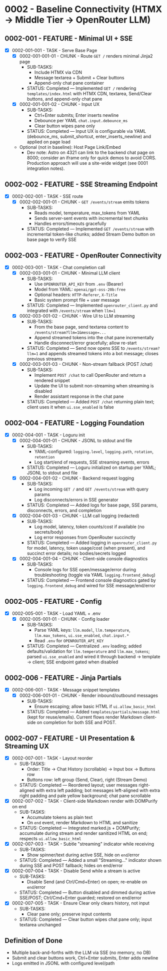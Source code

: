 # 0002 - Baseline Connectivity (HTMX → Middle Tier → OpenRouter LLM)

## 0002-001 - FEATURE - Minimal UI + SSE
- [x] 0002-001-001 - TASK - Serve Base Page
  - [x] 0002-001-001-01 - CHUNK - Route `GET /` renders minimal Jinja2 page
    - SUB-TASKS:
      - Include HTMX via CDN
      - Message textarea + Submit + Clear buttons
      - Append-only chat pane container
    - STATUS: Completed — Implemented `GET /` rendering `templates/index.html` with HTMX CDN, textarea, Send/Clear buttons, and append-only chat pane
  - [x] 0002-001-001-02 - CHUNK - Input UX
    - SUB-TASKS:
      - Ctrl+Enter submits; Enter inserts newline
      - Debounce per YAML `chat.input.debounce_ms`
      - Clear button wipes pane only
    - STATUS: Completed — Input UX is configurable via YAML (debounce_ms, submit_shortcut, enter_inserts_newline) and applied on page load
  - Optional (not in baseline): Host Page Link/Embed
    - Dev note: Astro on 4321 can link to the backend chat page on 8000; consider an iframe only for quick demos to avoid CORS. Production approach will use a site-wide widget (see 0001 integration notes).

## 0002-002 - FEATURE - SSE Streaming Endpoint
- [x] 0002-002-001 - TASK - SSE route
  - [x] 0002-002-001-01 - CHUNK - `GET /events/stream` emits tokens
    - SUB-TASKS:
      - Reads model, temperature, max_tokens from YAML
      - Sends server-sent events with incremental text chunks
      - Handles errors/timeouts gracefully
    - STATUS: Completed — Implemented `GET /events/stream` with incremental token-like chunks; added Stream Demo button on base page to verify SSE

## 0002-003 - FEATURE - OpenRouter Connectivity
- [x] 0002-003-001 - TASK - Chat completion call
  - [x] 0002-003-001-01 - CHUNK - Minimal LLM client
    - SUB-TASKS:
      - Use `OPENROUTER_API_KEY` from `.env` (Bearer)
      - Model from YAML: `openai/gpt-oss-20b:free`
      - Optional headers: `HTTP-Referer`, `X-Title`
      - Basic system prompt file + user message
    - STATUS: Completed — Implemented `openrouter_client.py` and integrated with `/events/stream` when `llm=1`
  - [x] 0002-003-001-02 - CHUNK - Wire UI to LLM streaming
    - SUB-TASKS:
      - From the base page, send textarea content to `/events/stream?llm=1&message=...`
      - Append streamed tokens into the chat pane incrementally
      - Handle disconnect/error gracefully; allow re-start
    - STATUS: Completed — Send now opens SSE to `/events/stream?llm=1` and appends streamed tokens into a bot message; closes previous streams
  - [x] 0002-003-001-03 - CHUNK - Non-stream fallback (POST /chat)
    - SUB-TASKS:
      - Implement `POST /chat` to call OpenRouter and return a rendered snippet
      - Update the UI to submit non-streaming when streaming is disabled
      - Render assistant response in the chat pane
    - STATUS: Completed — Added `POST /chat` returning plain text; client uses it when `ui.sse_enabled` is false

## 0002-004 - FEATURE - Logging Foundation
- [x] 0002-004-001 - TASK - Loguru init
  - [x] 0002-004-001-01 - CHUNK - JSONL to stdout and file
    - SUB-TASKS:
      - YAML-configured: `logging.level`, `logging.path`, `rotation`, `retention`
      - Log start/end of requests, SSE streaming events, errors
    - STATUS: Completed — Loguru initialized on startup per YAML; JSONL to stdout and file
  - [x] 0002-004-001-02 - CHUNK - Backend request logging
    - SUB-TASKS:
      - Log incoming `GET /` and `GET /events/stream` with query params
      - Log disconnects/errors in SSE generator
    - STATUS: Completed — Added logs for base page, SSE params, disconnects, errors, and completion
  - [x] 0002-004-001-03 - CHUNK - LLM call logging (redacted)
    - SUB-TASKS:
      - Log model, latency, token counts/cost if available (no secrets/body)
      - Log error responses from OpenRouter succinctly
    - STATUS: Completed — Added logging in `openrouter_client.py` for model, latency, token usage/cost (when present), and succinct error details; no bodies/secrets logged
  - [x] 0002-004-001-04 - CHUNK - Client-side console diagnostics
    - SUB-TASKS:
      - Console logs for SSE open/message/error during troubleshooting (toggle via YAML `logging.frontend_debug`)
    - STATUS: Completed — Frontend console diagnostics gated by `logging.frontend_debug` and wired for SSE message/end/error

## 0002-005 - FEATURE - Config
- [x] 0002-005-001 - TASK - Load YAML + .env
  - [x] 0002-005-001-01 - CHUNK - Config loader
    - SUB-TASKS:
      - Parse YAML keys: `llm.model`, `llm.temperature`, `llm.max_tokens`, `ui.sse_enabled`, `chat.input.*`
      - Read `.env` for `OPENROUTER_API_KEY`
    - STATUS: Completed — Centralized `.env` loading; added defaults/validation for `llm.temperature` and `llm.max_tokens`; parsed `ui.sse_enabled` and wired it through backend → template → client; SSE endpoint gated when disabled

## 0002-006 - FEATURE - Jinja Partials
- [x] 0002-006-001 - TASK - Message snippet templates
  - [x] 0002-006-001-01 - CHUNK - Render inbound/outbound messages
    - SUB-TASKS:
      - Ensure escaping; allow basic HTML if `ui.allow_basic_html`
    - STATUS: Completed — Added `templates/partials/message.html` (kept for reuse/emails). Current flows render Markdown client-side on completion for both SSE and POST.

## 0002-007 - FEATURE - UI Presentation & Streaming UX
- [x] 0002-007-001 - TASK - Layout reorder
  - SUB-TASKS:
    - Order: Title → Chat History (scrollable) → Input box → Buttons row
    - Buttons row: left group (Send, Clear), right (Stream Demo)
  - STATUS: Completed — Reordered layout; user messages right-aligned with extra left padding; bot messages left-aligned with extra right padding and pale yellow background; chat pane scrollable
- [x] 0002-007-002 - TASK - Client-side Markdown render with DOMPurify on end
  - SUB-TASKS:
    - Accumulate tokens as plain text
    - On `end` event, render Markdown to HTML and sanitize
  - STATUS: Completed — Integrated marked.js + DOMPurify; accumulate during stream and render sanitized HTML on end; respects `ui.allow_basic_html`
- [x] 0002-007-003 - TASK - Subtle "streaming" indicator while receiving
  - SUB-TASKS:
    - Show spinner/text during active SSE, hide on `end`/error
  - STATUS: Completed — Added a small "Streaming…" indicator shown during SSE and POST fallback; hides on end/error
- [x] 0002-007-004 - TASK - Disable Send while a stream is active
  - SUB-TASKS:
    - Disable Send (and Ctrl/Cmd+Enter) on open; re-enable on `end`/error
  - STATUS: Completed — Button disabled and dimmed during active SSE/POST; Ctrl/Cmd+Enter guarded; restored on end/error
- [x] 0002-007-005 - TASK - Ensure Clear only clears history, not input
  - SUB-TASKS:
    - Clear pane only; preserve input contents
  - STATUS: Completed — Clear button wipes chat pane only; input textarea unchanged

## Definition of Done
- Multiple back-and-forths with the LLM via SSE (no memory, no DB)
- Submit and clear buttons work, Ctrl+Enter submits, Enter adds newline
- Logs emitted in JSONL with configured level/path